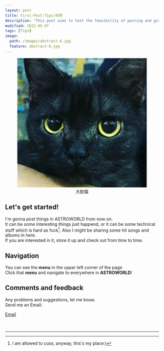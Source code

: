 ```yaml
---
layout: post
title: First-Post:Tips/向导
description: "This post aims to test the feasibility of posting and give yall some tips of ASTROWORLD."
modified: 2022-05-07
tags: [Tips]
image:
  path: /images/abstract-6.jpg
  feature: abstract-6.jpg
---
```


<figure>
	<center><a href="/images/blackcat.jpg"><img src="/images/blackcat.jpg" alt=""></a>
	<figcaption>大脸猫</figcaption></center>
</figure>

## Let's get started!  

I'm gonna post things in ASTROWORLD from now on.  
It can be some interesting things just happend, or it can be some technical stuff which is hard as fuck[^1]. Also I might be sharing some hit songs and albums in here.  
If you are interested in it, store it up and check out from time to time.  

## Navigation

 You can see the **menu** in the upper left corner of the page  
 Click that **menu** and navigate to everywhere in **ASTROWORLD**!

## Comments and feedback
Any problems and suggestions, let me know.  
Send me an Email:  
<div markdown="0"><a href="mailto:{{luca.meng@outlook.com}}"><i class="fa fa-fw fa-envelope"></i> Email</a></div>

<br/>
<br/>

___


[^1]: I am allowed to cuss, anyway, this's my place:) 
